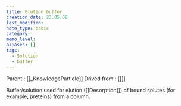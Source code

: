```yaml
---
title: Elution buffer
creation_date: 23.05.08
last_modified: 
note_type: basic
category: 
memo_level: 
aliases: []
tags:
  - Solution
  - buffer
---
```


Parent : [[_KnowledgeParticle]]
Drived from : [[]]

Buffer/solution used for elution ([[Desorption]]) of bound solutes (for example, preteins) from a column.
